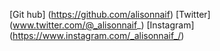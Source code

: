 [Git hub] (https://github.com/alisonnaif)
[Twitter] (www.twitter.com/@_alisonnaif_)
[Instagram] (https://www.instagram.com/_alisonnaif_/)
